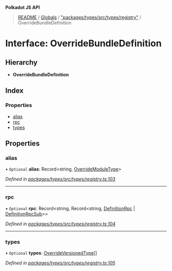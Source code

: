 **Polkadot JS API**

> [README](../README.md) / [Globals](../globals.md) / ["packages/types/src/types/registry"](../modules/_packages_types_src_types_registry_.md) / OverrideBundleDefinition

# Interface: OverrideBundleDefinition

## Hierarchy

* **OverrideBundleDefinition**

## Index

### Properties

* [alias](_packages_types_src_types_registry_.overridebundledefinition.md#alias)
* [rpc](_packages_types_src_types_registry_.overridebundledefinition.md#rpc)
* [types](_packages_types_src_types_registry_.overridebundledefinition.md#types)

## Properties

### alias

• `Optional` **alias**: Record\<string, [OverrideModuleType](../modules/_packages_types_src_types_registry_.md#overridemoduletype)>

*Defined in [packages/types/src/types/registry.ts:103](https://github.com/polkadot-js/api/blob/7fd45f63d/packages/types/src/types/registry.ts#L103)*

___

### rpc

• `Optional` **rpc**: Record\<string, Record\<string, [DefinitionRpc](_packages_types_src_types_definitions_.definitionrpc.md) \| [DefinitionRpcSub](_packages_types_src_types_definitions_.definitionrpcsub.md)>>

*Defined in [packages/types/src/types/registry.ts:104](https://github.com/polkadot-js/api/blob/7fd45f63d/packages/types/src/types/registry.ts#L104)*

___

### types

• `Optional` **types**: [OverrideVersionedType](_packages_types_src_types_registry_.overrideversionedtype.md)[]

*Defined in [packages/types/src/types/registry.ts:105](https://github.com/polkadot-js/api/blob/7fd45f63d/packages/types/src/types/registry.ts#L105)*
